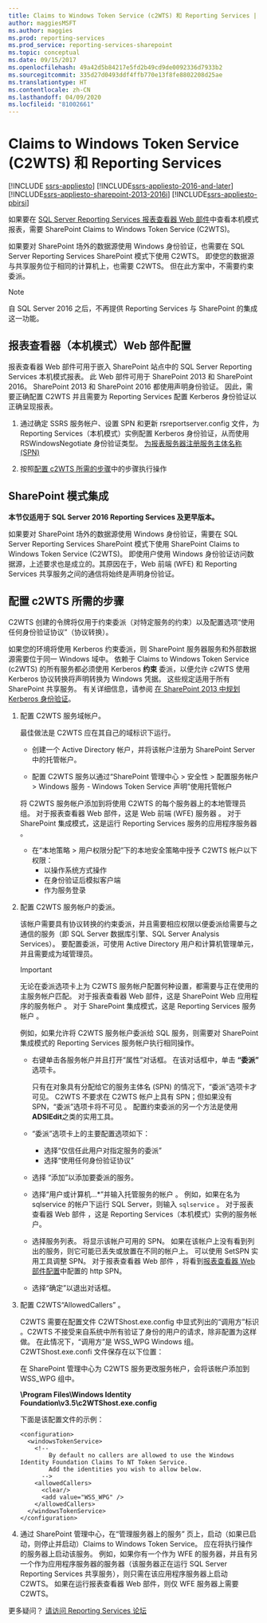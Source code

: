 ```yaml
---
title: Claims to Windows Token Service (c2WTS) 和 Reporting Services | Microsoft Docs
author: maggiesMSFT
ms.author: maggies
ms.prod: reporting-services
ms.prod_service: reporting-services-sharepoint
ms.topic: conceptual
ms.date: 09/15/2017
ms.openlocfilehash: 49a42d5b84217e5fd2b49cd9de0092336d7933b2
ms.sourcegitcommit: 335d27d0493ddf4ffb770e13f8fe8802208d25ae
ms.translationtype: HT
ms.contentlocale: zh-CN
ms.lasthandoff: 04/09/2020
ms.locfileid: "81002661"
---
```

# <a name="claims-to-windows-token-service-c2wts-and-reporting-services"></a>Claims to Windows Token Service (C2WTS) 和 Reporting Services

[!INCLUDE [ssrs-appliesto](../../includes/ssrs-appliesto.md)] [!INCLUDE[ssrs-appliesto-2016-and-later](../../includes/ssrs-appliesto-2016-and-later.md)] [!INCLUDE[ssrs-appliesto-sharepoint-2013-2016i](../../includes/ssrs-appliesto-sharepoint-2013-2016.md)] [!INCLUDE[ssrs-appliesto-pbirsi](../../includes/ssrs-appliesto-pbirs.md)]

如果要在 [SQL Server Reporting Services 报表查看器 Web 部件](../report-server-sharepoint/deploy-report-viewer-web-part.md)中查看本机模式报表，需要 SharePoint Claims to Windows Token Service (C2WTS)。

如果要对 SharePoint 场外的数据源使用 Windows 身份验证，也需要在 SQL Server Reporting Services SharePoint 模式下使用 C2WTS。 即使您的数据源与共享服务位于相同的计算机上，也需要 C2WTS。 但在此方案中，不需要约束委派。

> [!NOTE]
> 自 SQL Server 2016 之后，不再提供 Reporting Services 与 SharePoint 的集成这一功能。

## <a name="report-viewer-native-mode-web-part-configuration"></a>报表查看器（本机模式）Web 部件配置

报表查看器 Web 部件可用于嵌入 SharePoint 站点中的 SQL Server Reporting Services 本机模式报表。 此 Web 部件可用于 SharePoint 2013 和 SharePoint 2016。 SharePoint 2013 和 SharePoint 2016 都使用声明身份验证。 因此，需要正确配置 C2WTS 并且需要为 Reporting Services 配置 Kerberos 身份验证以正确呈现报表。

1. 通过确定 SSRS 服务帐户、设置 SPN 和更新 rsreportserver.config 文件，为 Reporting Services（本机模式）实例配置 Kerberos 身份验证，从而使用 RSWindowsNegotiate 身份验证类型。 [为报表服务器注册服务主体名称 (SPN)](https://docs.microsoft.com/sql/reporting-services/report-server/register-a-service-principal-name-spn-for-a-report-server)

2. 按照[配置 c2WTS 所需的步骤](https://docs.microsoft.com/sql/reporting-services/install-windows/claims-to-windows-token-service-c2wts-and-reporting-services?view=sql-server-2017#steps-needed-to-configure-c2wts)中的步骤执行操作
 

## <a name="sharepoint-mode-integration"></a>SharePoint 模式集成

**本节仅适用于 SQL Server 2016 Reporting Services 及更早版本。**

如果要对 SharePoint 场外的数据源使用 Windows 身份验证，需要在 SQL Server Reporting Services SharePoint 模式下使用 SharePoint Claims to Windows Token Service (C2WTS)。 即使用户使用 Windows 身份验证访问数据源，上述要求也是成立的。其原因在于，Web 前端 (WFE) 和 Reporting Services 共享服务之间的通信将始终是声明身份验证。

## <a name="steps-needed-to-configure-c2wts"></a>配置 c2WTS 所需的步骤

C2WTS 创建的令牌将仅用于约束委派（对特定服务的约束）以及配置选项“使用任何身份验证协议”（协议转换）。

如果您的环境将使用 Kerberos 约束委派，则 SharePoint 服务器服务和外部数据源需要位于同一 Windows 域中。 依赖于 Claims to Windows Token Service (c2WTS) 的所有服务都必须使用 Kerberos **约束** 委派，以便允许 c2WTS 使用 Kerberos 协议转换将声明转换为 Windows 凭据。 这些规定适用于所有 SharePoint 共享服务。 有关详细信息，请参阅 [在 SharePoint 2013 中规划 Kerberos 身份验证](https://technet.microsoft.com/library/ee806870.aspx)。  

1. 配置 C2WTS 服务域帐户。 

    最佳做法是 C2WTS 应在其自己的域标识下运行。 

    * 创建一个 Active Directory 帐户，并将该帐户注册为 SharePoint Server 中的托管帐户。
   
    * 配置 C2WTS 服务以通过“SharePoint 管理中心 > 安全性 > 配置服务帐户 > Windows 服务 - Windows Token Service 声明”使用托管帐户

    将 C2WTS 服务帐户添加到将使用 C2WTS 的每个服务器上的本地管理员组。 对于报表查看器 Web 部件，这是 Web 前端 (WFE) 服务器  。 对于 SharePoint 集成模式，这是运行 Reporting Services 服务的应用程序服务器  。
    * 在“本地策略 > 用户权限分配”下的本地安全策略中授予 C2WTS 帐户以下权限：
        * 以操作系统方式操作
        * 在身份验证后模拟客户端
        * 作为服务登录

    
2. 配置 C2WTS 服务帐户的委派。

    该帐户需要具有协议转换的约束委派，并且需要相应权限以便委派给需要与之通信的服务（即 SQL Server 数据库引擎、SQL Server Analysis Services）。 要配置委派，可使用 Active Directory 用户和计算机管理单元，并且需要成为域管理员。

    > [!IMPORTANT]
    > 无论在委派选项卡上为 C2WTS 服务帐户配置何种设置，都需要与正在使用的主服务帐户匹配。 对于报表查看器 Web 部件，这是 SharePoint Web 应用程序的服务帐户  。 对于 SharePoint 集成模式，这是 Reporting Services 服务帐户  。
    >
    > 例如，如果允许将 C2WTS 服务帐户委派给 SQL 服务，则需要对 SharePoint 集成模式的 Reporting Services 服务帐户执行相同操作。

    * 右键单击各服务帐户并且打开“属性”对话框。 在该对话框中，单击 **“委派”** 选项卡。

        只有在对象具有分配给它的服务主体名 (SPN) 的情况下，“委派”选项卡才可见。 C2WTS 不要求在 C2WTS 帐户上具有 SPN；但如果没有 SPN，“委派”选项卡将不可见  。 配置约束委派的另一个方法是使用 **ADSIEdit**之类的实用工具。

    * “委派”选项卡上的主要配置选项如下：

        * 选择“仅信任此用户对指定服务的委派” 
        * 选择“使用任何身份验证协议” 

    * 选择  “添加”以添加要委派的服务。

    * 选择“用户或计算机...&#42;”并输入托管服务的帐户  。 例如，如果在名为 sqlservice 的帐户下运行 SQL Server，则输入 `sqlservice`  。 
      对于报表查看器 Web 部件  ，这是 Reporting Services（本机模式）实例的服务帐户。

    * 选择服务列表。 将显示该帐户可用的 SPN。 如果在该帐户上没有看到列出的服务，则它可能已丢失或放置在不同的帐户上。 可以使用 SetSPN 实用工具调整 SPN。 对于报表查看器 Web 部件  ，将看到[报表查看器 Web 部件配置](https://docs.microsoft.com/sql/reporting-services/install-windows/claims-to-windows-token-service-c2wts-and-reporting-services?view=sql-server-2017#report-viewer-native-mode-web-part-configuration)中配置的 http SPN。

    * 选择“确定”以退出对话框。

3. 配置 C2WTS“AllowedCallers”  。

    C2WTS 需要在配置文件 C2WTShost.exe.config 中显式列出的“调用方”标识  。C2WTS 不接受来自系统中所有验证了身份的用户的请求，除非配置为这样做。 在此情况下，“调用方”是 WSS_WPG Windows 组。 C2WTShost.exe.confi 文件保存在以下位置：

    在 SharePoint 管理中心为 C2WTS 服务更改服务帐户，会将该帐户添加到 WSS_WPG 组中。

    **\Program Files\Windows Identity Foundation\v3.5\c2WTShost.exe.config**

    下面是该配置文件的示例：

    ```
    <configuration>
      <windowsTokenService>
        <!--  
            By default no callers are allowed to use the Windows Identity Foundation Claims To NT Token Service.  
            Add the identities you wish to allow below.  
          -->
        <allowedCallers>
          <clear/>
          <add value="WSS_WPG" />
        </allowedCallers>
      </windowsTokenService>
    </configuration>
    ```

4. 通过 SharePoint 管理中心，在“管理服务器上的服务”  页上，启动（如果已启动，则停止并启动）Claims to Windows Token Service。 应在将执行操作的服务器上启动该服务。 例如，如果你有一个作为 WFE 的服务器，并且有另一个作为应用程序服务器的服务器（该服务器正在运行 SQL Server Reporting Services 共享服务），则只需在该应用程序服务器上启动 C2WTS。 如果在运行报表查看器 Web 部件，则仅 WFE 服务器上需要 C2WTS。

更多疑问？ [请访问 Reporting Services 论坛](https://go.microsoft.com/fwlink/?LinkId=620231)
